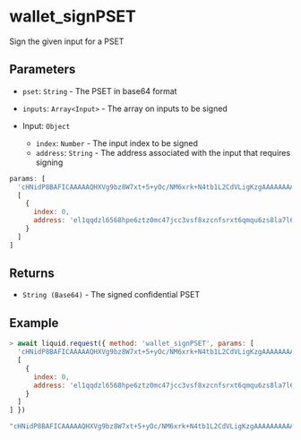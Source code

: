 # wallet_signPSET

Sign the given input for a PSET

## Parameters

- `pset`: `String` - The PSET in base64 format
- `inputs`: `Array<Input>` - The array on inputs to be signed

- Input: `Object`
  - `index`: `Number` - The input index to be signed
  - `address`:  `String` - The address associated with the input that requires signing

```js
params: [
  'cHNidP8BAFICAAAAAQHXVg9bz8W7xt+5+yOc/NM6xrk+N4tb1L2CdVLigKzgAAAAAAAAAAAAAXEDAAAAAAAAFgAUsbcyrOY/QlKFQFEN8ZkvPLly9uZ0U7pfAAEBK+gDAAAAAAAAIgAgYMATVrZ9ycDwP+12tinUlLpL35Y0O3884Zm8MXPfZAIBBSAEdFO6X7F1dqkUsbcyrOY/QlKFQFEN8ZkvPLly9uaIrAAA',
  [
    {
      index: 0,
      address: 'el1qqdzl6568hpe6ztz0mc47jcc3vsf8xzcnfsrxt6qmqu6zs8la7l659ex7fj6hk6r62cry4rvmpa2srjnc4dc7x566wwyu6kqn2'
    }
  ]
]
```

## Returns

- `String (Base64)` - The signed confidential PSET

## Example

```js
> await liquid.request({ method: 'wallet_signPSET', params: [
  'cHNidP8BAFICAAAAAQHXVg9bz8W7xt+5+yOc/NM6xrk+N4tb1L2CdVLigKzgAAAAAAAAAAAAAXEDAAAAAAAAFgAUsbcyrOY/QlKFQFEN8ZkvPLly9uZ0U7pfAAEBK+gDAAAAAAAAIgAgYMATVrZ9ycDwP+12tinUlLpL35Y0O3884Zm8MXPfZAIBBSAEdFO6X7F1dqkUsbcyrOY/QlKFQFEN8ZkvPLly9uaIrAAA',
  [
    {
      index: 0,
      address: 'el1qqdzl6568hpe6ztz0mc47jcc3vsf8xzcnfsrxt6qmqu6zs8la7l659ex7fj6hk6r62cry4rvmpa2srjnc4dc7x566wwyu6kqn2'
    }
  ]
] })

"cHNidP8BAFICAAAAAQHXVg9bz8W7xt+5+yOc/NM6xrk+N4tb1L2CdVLigKzgAAAAAAAAAAAAAXEDAAAAAAAAFgAUsbcyrOY/QlKFQFEN8ZkvPLly9uZ0U7pfAAEBK+gDAAAAAAAAIgAgYMATVrZ9ycDwP+12tinUlLpL35Y0O3884Zm8MXPfZAIiAgMGAYYJKB28IUuObA8FWOz926cinKnxp95AG/inKfwLpEcwRAIgXOptwNaK5jpms5Nmz4Z6B4FcF6nq5/gXVJapnGm2Aw8CIHNDHbBKZYJmeu0k8a+hYZ2OmcJElcal9FkvUpsfnzHAAQEFIAR0U7pfsXV2qRSxtzKs5j9CUoVAUQ3xmS88uXL25oisAAA="
```